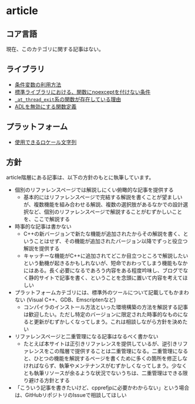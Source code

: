 # article

## コア言語
現在、このカテゴリに関する記事はない。


## ライブラリ
- [条件変数の利用方法](article/lib/how_to_use_cv.md)
- [標準ライブラリにおける、関数にnoexceptを付けない条件](article/lib/dont_use_noexcept.md)
- [`_at_thread_exit`系の関数が存在している理由](article/lib/at_thread_exit.md)
- [ADLを無効にする関数定義](article/lib/disable_adl_function.md)


## プラットフォーム
- [使用できるロケール文字列](article/platform/locales.md)


## 方針
article階層にある記事は、以下の方針のもとに執筆しています。

- 個別のリファレンスページでは解説しにくい俯瞰的な記事を提供する
    - 基本的にはリファレンスページで完結する解説を書くことが望ましいが、複数機能を組み合わせる解説、複数の選択肢があるなかでの設計選択など、個別のリファレンスページで解説することがむずかしいことを、ここで解説する
- 時事的な記事は書かない
    - C++の新バージョンで新たな機能が追加されたからその解説を書く、ということはせず、その機能が追加されたバージョン以降でずっと役立つ解説を提供する
    - キャッチーな機能がC++に追加されてどこか目立つところで解説したいという動機が起きるかもしれないが、短命でおわってしまう機能もなかにはある。長く必要になるであろう内容をある程度吟味し、ブログでなく静的サイトで記事を書く、ということを念頭に置いて内容を考えてほしい
- プラットフォームカテゴリには、標準外のツールについて記載してもかまわない (Visual C++、GDB、Emscriptenなど)
    - コンパイラのインストール方法といった環境構築の方法を解説する記事は歓迎したい。ただし特定のバージョンに限定された時事的なものになると更新がむずかしくなってしまう。これは相談しながら方針を決めたい
- リファレンスページと二重管理になる記事はなるべく書かない
    - たとえば本サイトは正引きリファレンスを提供しているが、逆引きリファレンスをこの階層で提供することは二重管理になる。二重管理になると、ひとつの機能を解説するページを書くために多くの箇所を修正しなければならず、執筆やメンテナンスがむずかしくなってしまう。少なくとも執筆リソースが余るような状況でないうちは、二重管理はできる限り避ける方針とする
- 「こういう記事を書きたいけど、cpprefjpに必要かわからない」という場合は、GitHubリポジトリのIssueで相談してほしい

